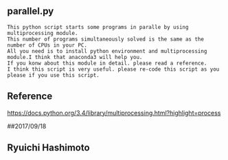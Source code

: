 parallel.py
-----------
	This python script starts some programs in paralle by using multiprocessing module.
	This number of programs simultaneously solved is the same as the number of CPUs in your PC.
	All you need is to install python environment and multiprocessing module.I think that anaconda3 will help you.
	If you konw about this module in detail. please read a reference.
	I think this script is very useful. please re-code this script as you please if you use this script.
		
Reference
-----------
https://docs.python.org/3.4/library/multiprocessing.html?highlight=process




##2017/09/18
## Ryuichi Hashimoto
